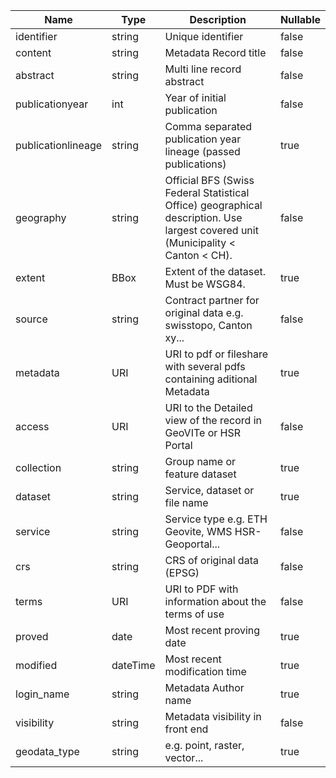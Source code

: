 |    Name            |    Type               |    Description                                                                                                                     | Nullable |
|--------------------|-----------------------|------------------------------------------------------------------------------------------------------------------------------------|----------|
| identifier         | string                | Unique identifier                                                                                                                  | false    |
| content            | string                | Metadata Record title                                                                                                              | false    |
| abstract           | string                | Multi line record abstract                                                                                                         | false    |
| publicationyear    | int                   | Year of initial publication                                                                                                        | false    |
| publicationlineage | string                | Comma separated publication   year lineage (passed publications)                                                                   | true     |
| geography          | string                | Official BFS (Swiss Federal Statistical Office) geographical   description. Use largest covered unit (Municipality < Canton < CH). | false    |
| extent             | BBox                  | Extent of the dataset. Must   be WSG84.                                                                                            | true     |
| source             | string                | Contract partner for original data e.g. swisstopo, Canton xy...                                                                    | false    |
| metadata           | URI                   | URI to pdf or fileshare   with several pdfs containing aditional Metadata                                                          | true     |
| access             | URI                   | URI to the Detailed view of the record in GeoVITe or HSR Portal                                                                    | false    |
| collection         | string                | Group name or feature   dataset                                                                                                    | true     |
| dataset            | string                | Service, dataset or file name                                                                                                      | true     |
| service            | string                | Service type e.g. ETH   Geovite, WMS HSR-Geoportal...                                                                              | false    |
| crs                | string                | CRS of original data (EPSG)                                                                                                        | false    |
| terms              | URI                   | URI to PDF with information   about the terms of use                                                                               | false    |
| proved             | date                  | Most recent proving date                                                                                                           | true     |
| modified           | dateTime              | Most recent modification   time                                                                                                    | true     |
| login_name         | string                | Metadata Author name                                                                                                               | true     |
| visibility         | string                | Metadata visibility in   front end                                                                                                 | false    |
| geodata_type       | string                | e.g. point, raster, vector...                                                                                                      | true     |